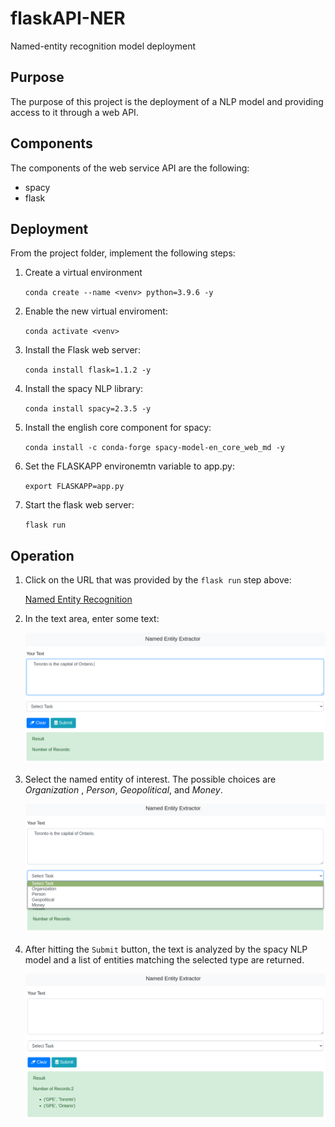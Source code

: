 # flaskAPI-NER
Named-entity recognition model deployment

## Purpose

The purpose of this project is the deployment of a NLP model and providing access to it through a web API.

## Components

The components of the web service API are the following:

* spacy
* flask

## Deployment

From the project folder, implement the following steps:

1. Create a virtual environment

	`conda create --name <venv> python=3.9.6 -y`

2. Enable the new virtual enviroment:

	`conda activate <venv>`

3. Install the Flask web server:

	`conda install flask=1.1.2 -y`

4. Install the spacy NLP library:

	`conda install spacy=2.3.5 -y`

5. Install the english core component for spacy:

	`conda install -c conda-forge spacy-model-en_core_web_md -y`

6. Set the FLASKAPP environemtn variable to app.py:

	`export FLASKAPP=app.py`

7. Start the flask web server:

	`flask run`

## Operation

1. Click on the URL that was provided by the `flask run` step above:

	[Named Entity Recognition](http://127.0.0.1:5000/)

2. In the text area, enter some text:

	![Enter text](images/enter_text.png)

3. Select the named entity of interest. The possible choices are *Organization* , *Person*, *Geopolitical*, and *Money*.

	![Select Named Entity](images/select_entity.png)

4. After hitting the `Submit` button, the text is analyzed by the spacy NLP model and a list of entities matching the selected type are returned.

	![Response](images/response.png)


